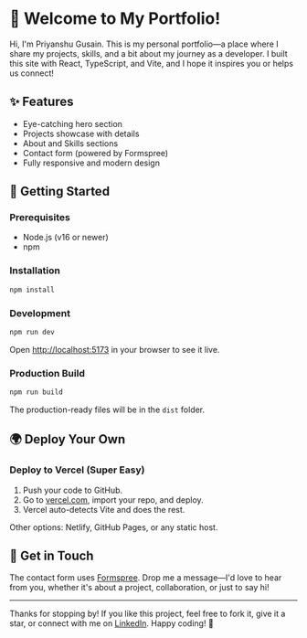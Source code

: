 # 👋 Welcome to My Portfolio!

Hi, I'm Priyanshu Gusain. This is my personal portfolio—a place where I share my projects, skills, and a bit about my journey as a developer. I built this site with React, TypeScript, and Vite, and I hope it inspires you or helps us connect!

## ✨ Features
- Eye-catching hero section
- Projects showcase with details
- About and Skills sections
- Contact form (powered by Formspree)
- Fully responsive and modern design

## 🚀 Getting Started

### Prerequisites
- Node.js (v16 or newer)
- npm

### Installation
```bash
npm install
```

### Development
```bash
npm run dev
```
Open [http://localhost:5173](http://localhost:5173) in your browser to see it live.

### Production Build
```bash
npm run build
```
The production-ready files will be in the `dist` folder.

## 🌍 Deploy Your Own

### Deploy to Vercel (Super Easy)
1. Push your code to GitHub.
2. Go to [vercel.com](https://vercel.com), import your repo, and deploy.
3. Vercel auto-detects Vite and does the rest.

Other options: Netlify, GitHub Pages, or any static host.

## 💌 Get in Touch
The contact form uses [Formspree](https://formspree.io/). Drop me a message—I'd love to hear from you, whether it's about a project, collaboration, or just to say hi!

---

Thanks for stopping by! If you like this project, feel free to fork it, give it a star, or connect with me on [LinkedIn](https://www.linkedin.com/). Happy coding! 🚀
